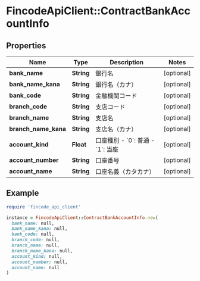# FincodeApiClient::ContractBankAccountInfo

## Properties

| Name | Type | Description | Notes |
| ---- | ---- | ----------- | ----- |
| **bank_name** | **String** | 銀行名  | [optional] |
| **bank_name_kana** | **String** | 銀行名（カナ）  | [optional] |
| **bank_code** | **String** | 金融機関コード  | [optional] |
| **branch_code** | **String** | 支店コード  | [optional] |
| **branch_name** | **String** | 支店名  | [optional] |
| **branch_name_kana** | **String** | 支店名（カナ）  | [optional] |
| **account_kind** | **Float** | 口座種別  - &#x60;0&#x60;: 普通 - &#x60;1&#x60;: 当座  | [optional] |
| **account_number** | **String** | 口座番号  | [optional] |
| **account_name** | **String** | 口座名義（カタカナ）  | [optional] |

## Example

```ruby
require 'fincode_api_client'

instance = FincodeApiClient::ContractBankAccountInfo.new(
  bank_name: null,
  bank_name_kana: null,
  bank_code: null,
  branch_code: null,
  branch_name: null,
  branch_name_kana: null,
  account_kind: null,
  account_number: null,
  account_name: null
)
```


